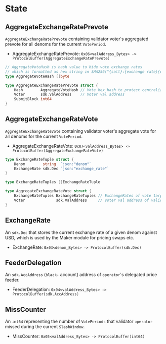 <!--
order: 2
-->

# State

## AggregateExchangeRatePrevote

`AggregateExchangeRatePrevote` containing validator voter's aggregated prevote for all denoms for the current `VotePeriod`.

- AggregateExchangeRatePrevote: `0x06<valAddress_Bytes> -> ProtocolBuffer(AggregateExchangeRatePrevote)`

```go
// AggregateVoteHash is hash value to hide vote exchange rates
// which is formatted as hex string in SHA256("{salt}:{exchange rate}{denom},...,{exchange rate}{denom}:{voter}")
type AggregateVoteHash []byte

type AggregateExchangeRatePrevote struct {
	Hash        AggregateVoteHash // Vote hex hash to protect centralize data source problem
	Voter       sdk.ValAddress    // Voter val address
	SubmitBlock int64
}
```

## AggregateExchangeRateVote

`AggregateExchangeRateVote` containing validator voter's aggregate vote for all denoms for the current `VotePeriod`.

- AggregateExchangeRateVote: `0x07<valAddress_Bytes> -> ProtocolBuffer(AggregateExchangeRateVote)`

```go
type ExchangeRateTuple struct {
	Denom        string  `json:"denom"`
	ExchangeRate sdk.Dec `json:"exchange_rate"`
}

type ExchangeRateTuples []ExchangeRateTuple

type AggregateExchangeRateVote struct {
	ExchangeRateTuples ExchangeRateTuples // ExchangeRates of vote targets against USD
	Voter              sdk.ValAddress     // voter val address of validator
}
```

## ExchangeRate

An `sdk.Dec` that stores the current exchange rate of a given denom against USD, which is used by the Maker module for pricing swaps etc.

- ExchangeRate: `0x03<denom_Bytes> -> ProtocolBuffer(sdk.Dec)`

## FeederDelegation

An `sdk.AccAddress` (`black-` account) address of `operator`'s delegated price feeder.

- FeederDelegation: `0x04<valAddress_Bytes> -> ProtocolBuffer(sdk.AccAddress)`

## MissCounter

An `int64` representing the number of `VotePeriods` that validator `operator` missed during the current `SlashWindow`.

- MissCounter: `0x05<valAddress_Bytes> -> ProtocolBuffer(int64)`
